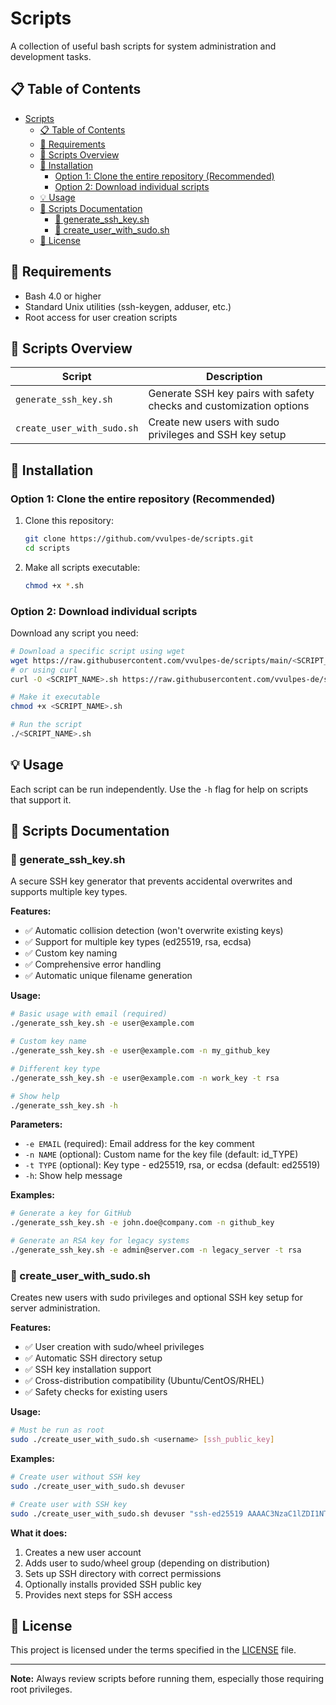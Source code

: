 # Scripts

A collection of useful bash scripts for system administration and development tasks.

## 📋 Table of Contents

- [Scripts](#scripts)
  - [📋 Table of Contents](#-table-of-contents)
  - [🔧 Requirements](#-requirements)
  - [📂 Scripts Overview](#-scripts-overview)
  - [🚀 Installation](#-installation)
    - [Option 1: Clone the entire repository (Recommended)](#option-1-clone-the-entire-repository-recommended)
    - [Option 2: Download individual scripts](#option-2-download-individual-scripts)
  - [💡 Usage](#-usage)
  - [📖 Scripts Documentation](#-scripts-documentation)
    - [🔐 generate\_ssh\_key.sh](#-generate_ssh_keysh)
    - [👤 create\_user\_with\_sudo.sh](#-create_user_with_sudosh)
  - [📝 License](#-license)

## 🔧 Requirements

- Bash 4.0 or higher
- Standard Unix utilities (ssh-keygen, adduser, etc.)
- Root access for user creation scripts

## 📂 Scripts Overview

| Script | Description |
|--------|-------------|
| `generate_ssh_key.sh` | Generate SSH key pairs with safety checks and customization options |
| `create_user_with_sudo.sh` | Create new users with sudo privileges and SSH key setup |

## 🚀 Installation

### Option 1: Clone the entire repository (Recommended)

1. Clone this repository:
   ```bash
   git clone https://github.com/vvulpes-de/scripts.git
   cd scripts
   ```

2. Make all scripts executable:
   ```bash
   chmod +x *.sh
   ```

### Option 2: Download individual scripts

Download any script you need:
```bash
# Download a specific script using wget
wget https://raw.githubusercontent.com/vvulpes-de/scripts/main/<SCRIPT_NAME>.sh
# or using curl
curl -O <SCRIPT_NAME>.sh https://raw.githubusercontent.com/vvulpes-de/scripts/main/<SCRIPT_NAME>.sh

# Make it executable
chmod +x <SCRIPT_NAME>.sh

# Run the script
./<SCRIPT_NAME>.sh
```

## 💡 Usage

Each script can be run independently. Use the `-h` flag for help on scripts that support it.

## 📖 Scripts Documentation

### 🔐 generate_ssh_key.sh

A secure SSH key generator that prevents accidental overwrites and supports multiple key types.

**Features:**
- ✅ Automatic collision detection (won't overwrite existing keys)
- ✅ Support for multiple key types (ed25519, rsa, ecdsa)
- ✅ Custom key naming
- ✅ Comprehensive error handling
- ✅ Automatic unique filename generation

**Usage:**
```bash
# Basic usage with email (required)
./generate_ssh_key.sh -e user@example.com

# Custom key name
./generate_ssh_key.sh -e user@example.com -n my_github_key

# Different key type
./generate_ssh_key.sh -e user@example.com -n work_key -t rsa

# Show help
./generate_ssh_key.sh -h
```

**Parameters:**
- `-e EMAIL` (required): Email address for the key comment
- `-n NAME` (optional): Custom name for the key file (default: id_TYPE)
- `-t TYPE` (optional): Key type - ed25519, rsa, or ecdsa (default: ed25519)
- `-h`: Show help message

**Examples:**
```bash
# Generate a key for GitHub
./generate_ssh_key.sh -e john.doe@company.com -n github_key

# Generate an RSA key for legacy systems
./generate_ssh_key.sh -e admin@server.com -n legacy_server -t rsa
```

### 👤 create_user_with_sudo.sh

Creates new users with sudo privileges and optional SSH key setup for server administration.

**Features:**
- ✅ User creation with sudo/wheel privileges
- ✅ Automatic SSH directory setup
- ✅ SSH key installation support
- ✅ Cross-distribution compatibility (Ubuntu/CentOS/RHEL)
- ✅ Safety checks for existing users

**Usage:**
```bash
# Must be run as root
sudo ./create_user_with_sudo.sh <username> [ssh_public_key]
```

**Examples:**
```bash
# Create user without SSH key
sudo ./create_user_with_sudo.sh devuser

# Create user with SSH key
sudo ./create_user_with_sudo.sh devuser "ssh-ed25519 AAAAC3NzaC1lZDI1NTE5AAAAIGx... user@example.com"
```

**What it does:**
1. Creates a new user account
2. Adds user to sudo/wheel group (depending on distribution)
3. Sets up SSH directory with correct permissions
4. Optionally installs provided SSH public key
5. Provides next steps for SSH access


## 📝 License

This project is licensed under the terms specified in the [LICENSE](LICENSE) file.




---

**Note:** Always review scripts before running them, especially those requiring root privileges.
